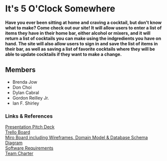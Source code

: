 # It's 5 O'Clock Somewhere

**Have you ever been sitting at home and craving a cocktail, but don't know what to make? Come check out our site! It will allow users to enter a list of items they have in their home bar, either alcohol or mixers, and it will return a list of cocktails you can make using the indgredients you have on hand. The site will also allow users to sign in and save the list of items in their bar, as well as saving a list of favorite cocktails where they will be able to update cocktails if they want to make a change.**

## Members

- Brenda Jow
- Don Choi
- Dylan Cabral
- Gordon Reilley Jr.
- Ian F. Shirley


### Links & References

[Presentation Pitch Deck](https://docs.google.com/presentation/d/1UmiJghxlB-vFz7o9l9rRSX3cgabhlFQUr6bnTTfseH0/edit?usp=sharing)<br>
[Trello Board](https://trello.com/b/oCAL1mup/301-final)<br>
[Miro Board including Wireframes, Domain Model & Database Schema Diagram](https://miro.com/app/board/uXjVP-D3b5E=/)<br>
[Software Requirements](/requirements.md)<br>
[Team Charter](/team-charter.md)
